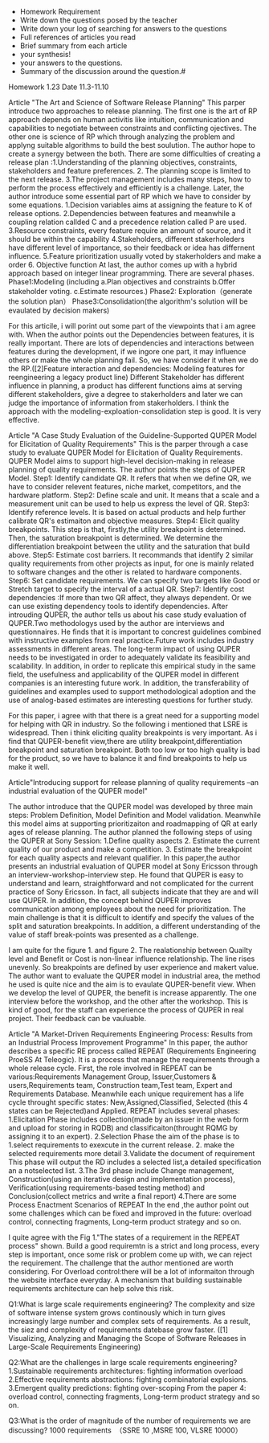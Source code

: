 - Homework Requirement
- Write down the questions posed by the teacher
- Write down your log of searching for answers to the questions
- Full references of articles you read
- Brief summary from each article
- your synthesis!
- your answers to the questions.
- Summary of the discussion around the question.#

Homework 1.23 Date 11.3-11.10

Article "The Art and Science of Software Release Planning" 
This parper introduce two approaches to release planning. The first one is the art of RP approach depends on human activitis like intuition, communication and capabilities to negotiate between constraints and conflicting ojectives. The other one is science of RP which through analyzing the problem and applyng suitable algorithms to build the best soulution. The author hope to create a synergy between the both.
There are some difficulties of creating a release plan :1.Understanding of the planning objectives, constraints, stakeholders and feature preferences. 2. The planning scope is limited to the next release. 3.The project management includes many steps, how to perform the process effectively and efficiently is a challenge.
Later, the author introduce some essential part of RP which we have to consider by some equations. 1.Decision variables aims at assigning the feature to K of release options. 2.Dependencies between features and meanwhile a coupling relation callded C and a precedence relation called P are used. 3.Resource constraints, every feature require an amount of source, and it should be within the capability 4.Stakeholders, different stakerholeders have different level of importance, so their feedback or idea has differnent influence. 5.Feature prioritization usually voted by stakerholders and make a order 6. Objective function
At last, the author comes up with a hybrid approach based on integer linear programming. There are several phases. Phase1:Modeling (including a.Plan objectives and constraints b.Offer stakeholder voting. c.Estimate resources.)  Phase2: Exploration（generate the solution plan） Phase3:Consolidation(the algorithm's solution will be evaulated by decision makers)

For this articile, i will porint out some part of the viewpoints that i am agree with.
When the author points out the Dependencies between features, it is really important. There are lots of dependencies and interactions between features during the development, if we ingore one part, it may influence others or make the whole planning fail. So, we have consider it when we do the RP.([2]Feature interaction and dependencies: Modeling features for reengineering a legacy product line)
Different Stakeholder has different influence in planning, a product has different functions aims at serving different stakeholders, give a degree to stakerholders and later we can judge the importance of information from stakerholders.
I think the approach with the modeling-exploation-consolidation step is good. It is very effective.

Article "A Case Study Evaluation of the Guideline-Supported QUPER Model for Elicitation of Quality Requirements" 
This is the parper through a case study to evaluate QUPER Model for Elicitation of Quality Requirements.
QUPER Model aims to support high-level decision-making in release planning of quality requirements. The author points the steps of QUPER  Model.
Step1: Identify candidate QR. It refers that when we define QR, we have to consider relevent features, niche market, competitors, and the hardware platform.
Step2: Define scale and unit. It means that a scale and a measurement unit can be used to help us express the level of QR.
Step3: Identify reference levels. It is based on actual products and help further calibrate QR's estimaiton and objective measures.
Step4: Elicit quality breakpoints. This step is that, firstly,the utility breakpoint is determined. Then, the saturation breakpoint is determined. We determine the differentiation breakpoint between the utility and the saturation that build above.
Step5: Estimate cost barriers. It recommands that identify 2 similar quality requirements from other projects as input, for one is mainly related to software changes and the other is related to hardware components.
Step6: Set candidate requirements. We can specify two targets like Good or Stretch target to specify the interval of a actual QR.
Step7: Identify cost dependencies :If more than two QR affect, they always dependent. Or we can use existing dependency tools to identify dependencies.
After introuding QUPER, the author tells us about his case study evaluation of QUPER.Two methodologys used by the author are interviews and questionnaires. He finds that it is important to concrest guidelines combined with instructive examples from real practice.Future work includes industry assessments in different areas. The long-term impact of using QUPER needs to be investigated in order to adequately validate its feasibility and scalability.
In addition, in order to replicate this empirical study in the same field, the usefulness and applicability of the QUPER model in different companies is an interesting future work. In addition, the transferability of guidelines and examples used to support methodological adoption and the use of analog-based estimates are interesting questions for further study.

For this paper, i agree with that there is a great need for a supporting model for helping with QR in industry. So the following i mentioned that LSRE is widespread.
Then i think eliciting quality breakpoints is very important. As i find that QUPER-benefit view,there are utility breakpoint,differentiation breakpoint and saturation breakpoint. Both too low or too high quality is bad for the product, so we have to balance it and find breakpoints to help us make it well.



Article"Introducing support for release planning of quality requirements –an industrial evaluation of the QUPER model"

The author introduce that the QUPER model was developed by three main steps: Problem Definition, Model Definition and Model validation. Meanwhile this model aims at supporting prioritizaiton and roadmapping of QR at early ages of release planning.
The author planned the following steps of using the QUPER at Sony Session: 1.Define quality aspects 2. Estimate the current quality of our product and make a competition. 3. Estimate the breakpoint for each quality aspects and relevant qualifier.
In this paper,the author presents an industrial evaluation of QUPER model at Sony Ericsson through an interview-workshop-interview step. 
He found that QUPER is easy to understand and learn, straightforward and not complicated for the current practice of Sony Ericsson. In fact, all subjects indicate that they are and will use QUPER. In addition, the concept behind QUPER improves communication among employees about the need for prioritization. The main challenge is that it is difficult to identify and specify the values of the split and saturation breakpoints. In addition, a different understanding of the value of staff break-points was presented as a challenge.

I am quite for the figure 1. and figure 2. The realationship between Quailty level and Benefit or Cost is non-linear influence relationship. The line rises unevenly. So breakpoints are defined by user experience and makert value.
The author want to evaluate the QUPER model in industrial area, the method he used is quite nice and the aim is to evaulate QUPER-benefit view. When we develop the level of QUPER, the benefit is increase apparently. 
The one interview before the workshop, and the other after the workshop. This is kind of good, for the staff can experience the process of QUPER in real project. Their feedback can be vauluable.



Article "A Market-Driven Requirements Engineering Process: Results from an Industrial Process Improvement Programme"
In this paper, the author describes a specific RE process called REPEAT (Requirements Engineering ProeSS At Teleogic). It is a process that manage the requirements through a whole release cycle.
First, the role involved in REPEAT can be various:Requirements Management Group, Issuer,Customers & users,Requirements team, Construction team,Test team, Expert and Requirements Database.
Meanwhile each unique requirement has a life cycle throught specific states: New,Assigned,Classified, Selected (this 4 states can be Rejected)and Applied.
REPEAT includes several phases:
1.Elicitation Phase includes collection(made by an issuer in the web form and upload for storing in RQDB) and classificaiton(throught RQMG by assigning it to an expert).
2.Selection Phase the aim of the phase is to 1.select requirements to exexcute in the current release. 2. make the selected requirements more detail 3.Validate the document of requirement  This phase will output the RD includes a selected list,a detailed specification an a notselected list.
3.The 3rd phase include Change management, Construction(using an iterative design and implementation process), Verification(using requirements-based testing method) and Conclusion(collect metrics and write a final report)
4.There are some Process Enactment Scenarios of REPEAT
In the end ,the author point out some challenges which can be fixed and improved in the future: overload control, connecting fragments, Long-term product strategy and so on.

I quite agree with the Fig 1."The states of a requirement in the REPEAT process" shown. Build a good requiremtn is a strict and long process, every step is important, once some risk or problem come up with, we can reject the requirement.
The challenge that the author mentioned are worth considering.  For Overload control:there will be a lot of informaiton through the website interface everyday. A mechanism that building sustainable requirements architecture can help solve this risk.




Q1:What is large scale requirements engineering?
The complexity and size of software intense system grows continously which in turn gives increasingly large number and complex sets of requirements. As a result, the siez and complexity of requirements datebase grow faster. ([1] Visualizing, Analyzing and Managing the Scope of Software Releases in Large-Scale Requirements Engineering)

Q2:What are the challenges in large scale requirements engineering?
1.Sustainable requirements architectures: fighting information overload
2.Effective requirements abstractions: fighting combinatorial explosions.
3.Emergent quality predictions: fighting over-scoping
From the paper 4: overload control, connecting fragments, Long-term product strategy and so on.


Q3:What is the order of magnitude of the number of requirements we are discussing?
1000 requirements  （SSRE 10 ,MSRE 100, VLSRE 10000）


